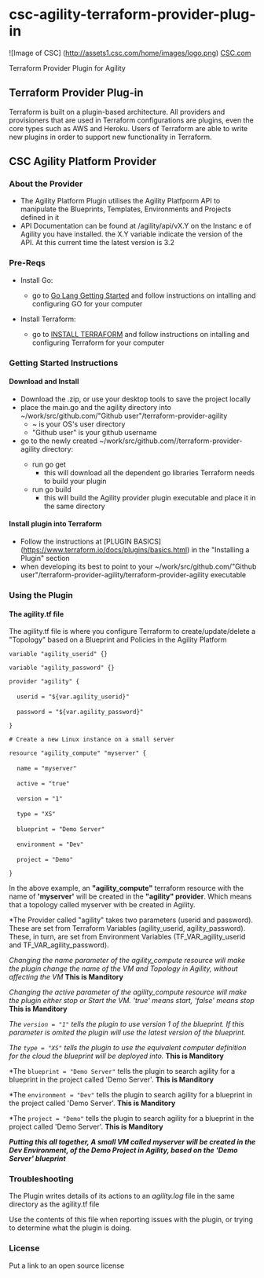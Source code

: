 # csc-agility-terraform-provider-plug-in
![Image of CSC] 
(http://assets1.csc.com/home/images/logo.png) 
[CSC.com](http://CSC.com)

Terraform Provider Plugin for Agility



## Terraform Provider Plug-in
Terraform is built on a plugin-based architecture. All providers and provisioners that are used in Terraform configurations are plugins, even the core types such as AWS and Heroku. Users of Terraform are able to write new plugins in order to support new functionality in Terraform. 

## CSC Agility Platform Provider 
### About the Provider
- The Agility Platform Plugin utilises the Agility Platfporm API to manipulate the Blueprints, Templates, Environments and Projects defined in it
- API Documentation can be found at /agility/api/vX.Y on the Instanc e of Agility you have installed. the X.Y variable indicate the version of the API. At this current time the latest version is 3.2

### Pre-Reqs
- Install Go: 
    + go to [Go Lang Getting Started](https://golang.org/doc/install) and follow instructions on intalling and configuring GO for your computer

- Install Terraform:
    + go to [INSTALL TERRAFORM](https://www.terraform.io/intro/getting-started/install.html) and follow instructions on intalling and configuring Terraform for your computer 
 
### Getting Started Instructions
#### Download and Install
- Download the .zip, or use your desktop tools to save the project locally
- place the main.go and the agility directory into ~/work/src/github.com/"Github user"/terraform-provider-agility
	+ ~ is your OS's user directory
	+ "Github user" is your github username
- go to the newly created ~/work/src/github.com/<Github user>/terraform-provider-agility directory:
	+ run go get
		+ this will download all the dependent go libraries Terraform needs to build your plugin
    + run go build  
    	+ this will build the Agility provider plugin executable and place it in the same directory

#### Install plugin into Terraform
- Follow the instructions at [PLUGIN BASICS] (https://www.terraform.io/docs/plugins/basics.html) in the "Installing a Plugin" section
- when developing its best to point to your ~/work/src/github.com/"Github user"/terraform-provider-agility/terraform-provider-agility executable


### Using the Plugin
#### The agility.tf file
The agility.tf file is where you configure Terraform to create/update/delete a "Topology" based on a Blueprint and Policies in the Agility Platform

`variable "agility_userid" {}`

`variable "agility_password" {}`

`provider "agility" {`

&nbsp;&nbsp;&nbsp;    `userid = "${var.agility_userid}"`
    
&nbsp;&nbsp;&nbsp;    `password = "${var.agility_password}"`

`}`

`# Create a new Linux instance on a small server`

`resource "agility_compute" "myserver" {`

&nbsp;&nbsp;&nbsp;   `name = "myserver"`

&nbsp;&nbsp;&nbsp;    `active = "true"`

&nbsp;&nbsp;&nbsp;    `version = "1"`

&nbsp;&nbsp;&nbsp;    `type = "XS"`

&nbsp;&nbsp;&nbsp;    `blueprint = "Demo Server"`

&nbsp;&nbsp;&nbsp;    `environment = "Dev"`

&nbsp;&nbsp;&nbsp;    `project = "Demo"`

`}`

In the above example, an **"agility_compute"** terraform resource with the name of **'myserver'** will be created in the **"agility" provider**. Which means that a topology called myserver with be created in Agility.

*The Provider called "agility" takes two parameters (userid and password). These are set from Terraform Variables (agility_userid, agility_password). These, in turn, are set from Environment Variables (TF_VAR_agility_userid and TF_VAR_agility_password).

*Changing the name parameter of the agility_compute resource will make the plugin change the name of the VM and Topology in Agility, without affecting the VM* **This is Manditory**

*Changing the active parameter of the agility_compute resource will make the plugin either stop or Start the VM. 'true' means start, 'false' means stop* **This is Manditory**

*The `version = "1"` tells the plugin to use version 1 of the blueprint. If this parameter is omited the plugin will use the latest version of the blueprint.*

*The `type = "XS"` tells the plugin to use the equivalent computer definition for the cloud the blueprint will be deployed into.* **This is Manditory**

*The `blueprint = "Demo Server"` tells the plugin to search agility for a blueprint in the project called 'Demo Server'. **This is Manditory**

*The `environment = "Dev"` tells the plugin to search agility for a blueprint in the project called 'Demo Server'. **This is Manditory**

*The `project = "Demo"` tells the plugin to search agility for a blueprint in the project called 'Demo Server'. **This is Manditory**

***Putting this all together, A small VM called myserver will be created in the Dev Environment, of the Demo Project in Agility, based on the 'Demo Server' blueprint***

### Troubleshooting
The Plugin writes details of its actions to an *agility.log* file in the same directory as the agility.tf file

Use the contents of this file when reporting issues with the plugin, or trying to determine what the plugin is doing.

### License
Put a link to an open source license

